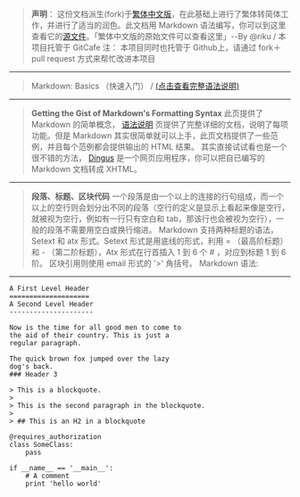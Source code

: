 
>**声明**： 这份文档派生(fork)于[繁体中文版]()，在此基础上进行了繁体转简体工作，并进行了适当的润色。此文档用 Markdown 语法编写，你可以到这里查看它的[源文件]()。「繁体中文版的原始文件可以查看这里」--By @riku / 本项目托管于 GitCafe
注： 本项目同时也托管于 Github上，请通过 fork＋pull request 方式来帮忙改进本项目
------------------------------------
>Markdown: Basics （快速入门） / [(点击查看完整语法说明)]()
-------------------------
>**Getting the Gist of Markdown's Formatting Syntax**
此页提供了 Markdown 的简单概念， [语法说明]() 页提供了完整详细的文档，说明了每项功能。但是 Markdown 其实很简单就可以上手，此页文档提供了一些范例，并且每个范例都会提供输出的 HTML 结果。
其实直接试试看也是一个很不错的方法， [Dingus]() 是一个网页应用程序，你可以把自已编写的 Markdown 文档转成 XHTML。
-------------------------------
>**段落、标题、区块代码**
一个段落是由一个以上的连接的行句组成，而一个以上的空行则会划分出不同的段落（空行的定义是显示上看起来像是空行，就被视为空行，例如有一行只有空白和 tab，那该行也会被视为空行），一般的段落不需要用空白或换行缩进。
Markdown 支持两种标题的语法，Setext 和 atx 形式。Setext 形式是用底线的形式，利用 = （最高阶标题）和 - （第二阶标题），Atx 形式在行首插入 1 到 6 个 # ，对应到标题 1 到 6 阶。
区块引用则使用 email 形式的 '>' 角括号。
Markdown 语法:
---------------------------
`````
A First Level Header
====================
A Second Level Header
---------------------

Now is the time for all good men to come to
the aid of their country. This is just a
regular paragraph.

The quick brown fox jumped over the lazy
dog's back.
### Header 3

> This is a blockquote.
> 
> This is the second paragraph in the blockquote.
>
> ## This is an H2 in a blockquote
```````




```
@requires_authorization
class SomeClass:
    pass

if __name__ == '__main__':
    # A comment
    print 'hello world'

```